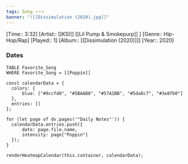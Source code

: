 ```yaml
---
tags: Song ⭐⭐⭐ 
banner: "![[Dissimulation (2020).jpg]]"
---
```

[Time:: 3:32]
[Artist:: [[KSI]] [[Lil Pump & Smokepurp]] ]
[Genre:: Hip-Hop/Rap]
[Played:: 1]
[Album:: [[Dissimulation (2020)]]]
[Year:: 2020]
### Dates
````dataview
TABLE Favorite_Song
WHERE Favorite_Song = [[Poppin]]
````
  ```dataviewjs
const calendarData = { 
	colors: { 
		blue: ["#9ccfd8", "#5BAAB8", "#57A1BB", "#5da8c7", "#3e8fb0"] 
	}, 
	entries: [] 
}; 

for (let page of dv.pages('"Daily Notes"')) { 
	calendarData.entries.push({ 
		date: page.file.name, 
		intensity: page["Poppin"]
	}); 
} 

renderHeatmapCalendar(this.container, calendarData);
```

